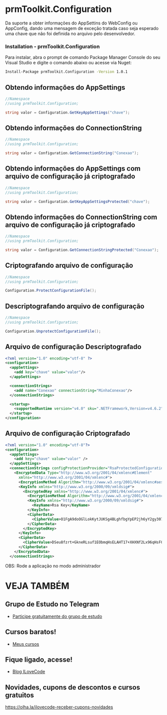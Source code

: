 # prmToolkit.Configuration
Da suporte a obter informações do AppSettins do WebConfig ou AppConfig, dando uma mensagem de exceção tratada caso seja esperado uma chave que não foi definida no arquivo pelo desenvolvedor.

### Installation - prmToolkit.Configuration

Para instalar, abra o prompt de comando Package Manager Console do seu Visual Studio e digite o comando abaixo ou acesse via Nuget:

```sh
Install-Package prmToolkit.Configuration -Version 1.0.1
```

## Obtendo informações do AppSettings

```csharp
//Namespace
//using prmToolkit.Configuration;

string valor = Configuration.GetKeyAppSettings("chave");
```

## Obtendo informações do ConnectionString

```csharp
//Namespace
//using prmToolkit.Configuration;

string valor = Configuration.GetConnectionString("Conexao");
```

## Obtendo informações do AppSettings com arquivo de configuração já criptografado

```csharp
//Namespace
//using prmToolkit.Configuration;

string valor = Configuration.GetKeyAppSettingsProtected("chave");
```

## Obtendo informações do ConnectionString com arquivo de configuração já criptografado

```csharp
//Namespace
//using prmToolkit.Configuration;

string valor = Configuration.GetConnectionStringProtected("Conexao");
```

## Criptografando arquivo de configuração

```csharp
//Namespace
//using prmToolkit.Configuration;

Configuration.ProtectConfigurationFile();
```

## Descriptografando arquivo de configuração

```csharp
//Namespace
//using prmToolkit.Configuration;

Configuration.UnprotectConfigurationFile();
```

## Arquivo de configuração Descriptografado

```xml
<?xml version="1.0" encoding="utf-8" ?>
<configuration>
  <appSettings>
    <add key="chave" value="valor"/>
  </appSettings>

  <connectionStrings>
    <add name="Conexao" connectionString="MinhaConexao"/>
  </connectionStrings>

  <startup>
    <supportedRuntime version="v4.0" sku=".NETFramework,Version=v4.6.2" />
  </startup>
</configuration>
```

## Arquivo de configuração Criptografado

```xml
<?xml version="1.0" encoding="utf-8"?>
<configuration>
  <appSettings>
    <add key="chave" value="valor" />
  </appSettings>
  <connectionStrings configProtectionProvider="RsaProtectedConfigurationProvider">
    <EncryptedData Type="http://www.w3.org/2001/04/xmlenc#Element"
      xmlns="http://www.w3.org/2001/04/xmlenc#">
      <EncryptionMethod Algorithm="http://www.w3.org/2001/04/xmlenc#aes256-cbc" />
      <KeyInfo xmlns="http://www.w3.org/2000/09/xmldsig#">
        <EncryptedKey xmlns="http://www.w3.org/2001/04/xmlenc#">
          <EncryptionMethod Algorithm="http://www.w3.org/2001/04/xmlenc#rsa-1_5" />
          <KeyInfo xmlns="http://www.w3.org/2000/09/xmldsig#">
            <KeyName>Rsa Key</KeyName>
          </KeyInfo>
          <CipherData>
            <CipherValue>O1FgA9doOGlLokKytJUKSg4BLghfbgYpEP2jh6yY2gy307wGCoeMTnWLbEWhiGi7XBhIf6TP+3elat0l1M+Q30w3TCt29/ZFe9UoP0vqB03KzS4uoH29inF/K++dW1GHePhg1lhkkyY9YEaY6eTHLi4JpMVpJ9IhiBxUMYCrKMlnmztogztSDTE3kfRHYswZzTKa9Jknhh3x3faOTVnPRVdb4evJhWpFyQHlptdFYN9T6M+hT8DQtgPx4dImFrf5m8UHWdYLU46dWE8CT0iyY0EduWs5O7lWdss9MAkALAlKKuSgDKa1FI+gNZtJ2rMRr9shaQs1K64ooS0JgaQ/OA==</CipherValue>
          </CipherData>
        </EncryptedKey>
      </KeyInfo>
      <CipherData>
        <CipherValue>DSeu8fzrt+GkneRLsuf1EObmqHsELAHT17+XHXNf2Lx96qHsF04pfKDDlYasb8JDJvk3Qa2H6iKJq8rGW3EhJBq6Irok8s/6Jsf260RryH7bd0/au0aoHghDsBwYGkHF40Jxk0OSxWk+G8x/ANYK93KWsuVn3MRPm+okyRrdM+o=</CipherValue>
      </CipherData>
    </EncryptedData>
  </connectionStrings>
```

OBS: Rode a aplicação no modo administrador


# VEJA TAMBÉM
## Grupo de Estudo no Telegram
- [Participe gratuitamente do grupo de estudo](https://t.me/blogilovecode)

## Cursos baratos!
- [Meus cursos](https://olha.la/udemy)

## Fique ligado, acesse!
- [Blog ILoveCode](https://ilovecode.com.br)

## Novidades, cupons de descontos e cursos gratuitos
https://olha.la/ilovecode-receber-cupons-novidades
